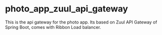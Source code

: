 # photo_app_zuul_api_gateway
This is the api gateway for the photo app. Its based on Zuul API Gateway of Spring Boot, comes with Ribbon Load balancer.
